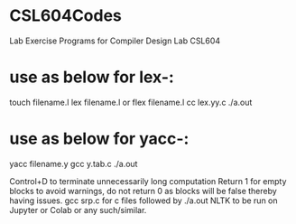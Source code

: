 # CSL604Codes
Lab Exercise Programs for Compiler Design Lab CSL604

# use as below for lex-:
touch filename.l
lex filename.l or flex filename.l
cc lex.yy.c
./a.out

# use as below for yacc-:
yacc filename.y
gcc y.tab.c
./a.out

Control+D to terminate unnecessarily long computation
Return 1 for empty blocks to avoid warnings, do not return 0 as blocks will be false thereby having issues.
gcc srp.c for c files followed by ./a.out
NLTK to be run on Jupyter or Colab or any such/similar.
